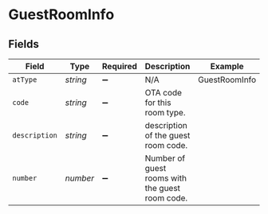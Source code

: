# GuestRoomInfo


## Fields

| Field                                           | Type                                            | Required                                        | Description                                     | Example                                         |
| ----------------------------------------------- | ----------------------------------------------- | ----------------------------------------------- | ----------------------------------------------- | ----------------------------------------------- |
| `atType`                                        | *string*                                        | :heavy_minus_sign:                              | N/A                                             | GuestRoomInfo                                   |
| `code`                                          | *string*                                        | :heavy_minus_sign:                              | OTA code for this room type.                    |                                                 |
| `description`                                   | *string*                                        | :heavy_minus_sign:                              | description of the guest room code.             |                                                 |
| `number`                                        | *number*                                        | :heavy_minus_sign:                              | Number of guest rooms with the guest room code. |                                                 |